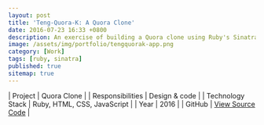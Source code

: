 ```yaml
---
layout: post
title: 'Teng-Quora-K: A Quora Clone'
date: 2016-07-23 16:33 +0800
description: An exercise of building a Quora clone using Ruby's Sinatra framework.
image: /assets/img/portfolio/tengquorak-app.png
category: [Work]
tags: [ruby, sinatra]
published: true
sitemap: true
---
```


| Project | Quora Clone |
| Responsibilities | Design & code |
| Technology Stack | Ruby, HTML, CSS, JavaScript |
| Year | 2016 | 
| GitHub | [View Source Code](https://github.com/rudzainy/quora-clone) |